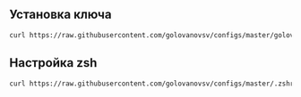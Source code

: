 ## Установка ключа
```sh
curl https://raw.githubusercontent.com/golovanovsv/configs/master/golovanovsv.pub >> ~/.ssh/authorized_keys
```

## Настройка zsh
```sh
curl https://raw.githubusercontent.com/golovanovsv/configs/master/.zshrc > ~/.zshrc
```